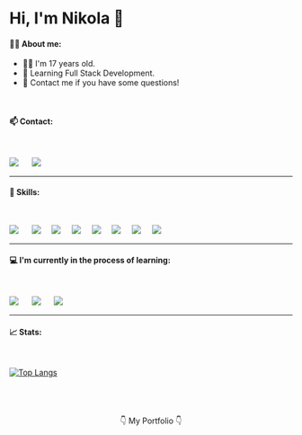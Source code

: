 # Hi, I'm Nikola 👋

#### 👩‍💼 About me:

- 👩‍💻 I'm 17 years old.
- 📖 Learning Full Stack Development.
- 💬 Contact me if you have some questions!

<br />


#### 📫 Contact:
<br />

[<img src="https://img.shields.io/badge/Gmail-D14836?style=for-the-badge&logo=gmail&logoColor=white" />](n.n.cichewicz@gmail.com) &nbsp;&nbsp;&nbsp;&nbsp;
[<img src="https://img.shields.io/badge/Facebook-1877F2?style=for-the-badge&logo=facebook&logoColor=white" />](https://www.facebook.com/n.n.cichewicz/) 

---

#### 🚀 Skills:
<br />

<img src="https://img.shields.io/badge/HTML5-E34F26?style=for-the-badge&logo=html5&logoColor=white" /> &nbsp;&nbsp;&nbsp;&nbsp;
<img src="https://img.shields.io/badge/CSS3-1572B6?style=for-the-badge&logo=css3&logoColor=white" />&nbsp;&nbsp;&nbsp;&nbsp;
<img src="https://img.shields.io/badge/Sass-CC6699?style=for-the-badge&logo=sass&logoColor=white" />&nbsp;&nbsp;&nbsp;&nbsp;
<img src="https://img.shields.io/badge/TypeScript-007ACC?style=for-the-badge&logo=typescript&logoColor=white" />&nbsp;&nbsp;&nbsp;&nbsp;
<img src="https://img.shields.io/badge/React-20232A?style=for-the-badge&logo=react&logoColor=61DAFB" />&nbsp;&nbsp;&nbsp;&nbsp;
<img src="https://img.shields.io/badge/Dart-0175C2?style=for-the-badge&logo=dart&logoColor=white" />&nbsp;&nbsp;&nbsp;&nbsp;
<img src="https://img.shields.io/badge/Flutter-02569B?style=for-the-badge&logo=flutter&logoColor=white" />&nbsp;&nbsp;&nbsp;&nbsp;
<img src="https://img.shields.io/badge/Java-ED8B00?style=for-the-badge&logo=java&logoColor=white" />

---

#### 💻 I'm currently in the process of learning:
<br />

<img src="https://img.shields.io/badge/Python-3776AB?style=for-the-badge&logo=python&logoColor=white" /> &nbsp;&nbsp;&nbsp;&nbsp;
<img src="https://img.shields.io/badge/.NET-5C2D91?style=for-the-badge&logo=.net&logoColor=white" /> &nbsp;&nbsp;&nbsp;&nbsp;
<img src="https://img.shields.io/badge/Angular-DD0031?style=for-the-badge&logo=angular&logoColor=white" /> 

---

#### 📈 Stats:
<br />


[![Top Langs](https://github-readme-stats.vercel.app/api/top-langs/?username=NikolaCichewicz&&show_icons=true&theme=radical&layout=compact)](https://github.com/anuraghazra/github-readme-stats)

<br />
<br />


<p align="center" style="margin-top: 20px;">👇 My Portfolio 👇</p>